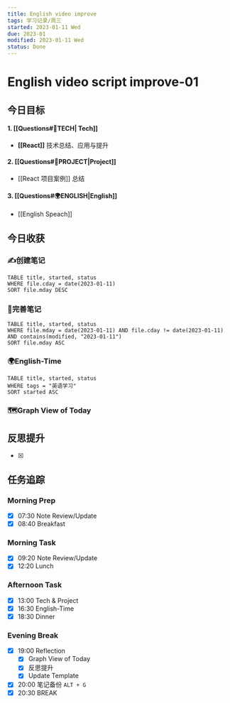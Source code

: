 ```yaml
---
title: English video improve
tags: 学习记录/周三
started: 2023-01-11 Wed
due: 2023-01
modified: 2023-01-11 Wed
status: Done
---
```

# English video script improve-01
## 今日目标
#### 1. [[Questions#🚀TECH| Tech]]
- **[[React]]** 技术总结、应用与提升
#### 2. [[Questions#🚀PROJECT|Project]]
- [[React 项目案例]] 总结
#### 3. [[Questions#🌍ENGLISH|English]]
- [[English Speach]]

## 今日收获
### ✍️创建笔记

```dataview
TABLE title, started, status
WHERE file.cday = date(2023-01-11)
SORT file.mday DESC
```

### 📝完善笔记

```dataview
TABLE title, started, status
WHERE file.mday = date(2023-01-11) AND file.cday != date(2023-01-11) AND contains(modified, "2023-01-11")
SORT file.mday ASC
```

### 🌍English-Time

```dataview
TABLE title, started, status
WHERE tags = "英语学习"
SORT started ASC
```

### 🗺️Graph View of Today

## 反思提升
- [x] 
## 任务追踪
### Morning Prep
- [x] 07:30 Note Review/Update
- [x] 08:40 Breakfast
### Morning Task
- [x] 09:20 Note Review/Update
- [x] 12:20 Lunch
### Afternoon Task
- [x] 13:00 Tech & Project
- [x] 16:30 English-Time
- [x] 18:30 Dinner
### Evening Break
- [x] 19:00 Reflection
	- [x] Graph View of Today
	- [x] 反思提升
	- [x] Update Template 
- [x] 20:00 笔记备份 `ALT + G`
- [x] 20:30 BREAK